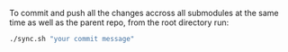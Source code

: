 To commit and push all the changes accross all submodules at the same time as well as the parent repo, from the root directory run: 
```sh
./sync.sh "your commit message"
```
